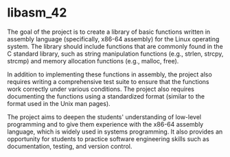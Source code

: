 # libasm_42
The goal of the project is to create a library of basic functions written in assembly language (specifically, x86-64 assembly) for the Linux operating system. The library should include functions that are commonly found in the C standard library, such as string manipulation functions (e.g., strlen, strcpy, strcmp) and memory allocation functions (e.g., malloc, free).

In addition to implementing these functions in assembly, the project also requires writing a comprehensive test suite to ensure that the functions work correctly under various conditions. The project also requires documenting the functions using a standardized format (similar to the format used in the Unix man pages).

The project aims to deepen the students' understanding of low-level programming and to give them experience with the x86-64 assembly language, which is widely used in systems programming. It also provides an opportunity for students to practice software engineering skills such as documentation, testing, and version control.
